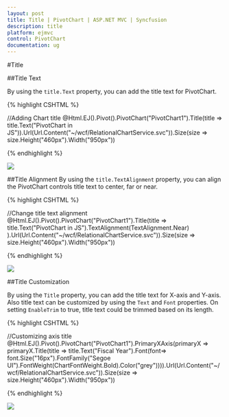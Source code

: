 ```yaml
---
layout: post
title: Title | PivotChart | ASP.NET MVC | Syncfusion
description: title
platform: ejmvc
control: PivotChart
documentation: ug
---
```


#Title

##Title Text

By using the `title.Text` property, you can add the title text for PivotChart.

{% highlight CSHTML %}

//Adding Chart title
@Html.EJ().Pivot().PivotChart("PivotChart1").Title(title => title.Text("PivotChart in JS")).Url(Url.Content("~/wcf/RelationalChartService.svc")).Size(size => size.Height("460px").Width("950px"))

{% endhighlight %}

![](/js/PivotChart/Title_images/Title_img1.png)

##Title Alignment
By using the `title.TextAlignment` property, you can align the PivotChart controls title text to center, far or near.

{% highlight CSHTML %}

//Change title text alignment
@Html.EJ().Pivot().PivotChart("PivotChart1").Title(title => title.Text("PivotChart in JS").TextAlignment(TextAlignment.Near)
).Url(Url.Content("~/wcf/RelationalChartService.svc")).Size(size => size.Height("460px").Width("950px"))

{% endhighlight %}

![](/js/PivotChart/Title_images/Title_img2.png)

##Title Customization

By using the `Title` property, you can add the title text for X-axis and Y-axis. Also title text can be customized by using the `Text` and `Font` properties. On setting `EnableTrim` to true, title text could be trimmed based on its length.

{% highlight CSHTML %}

//Customizing axis title
@Html.EJ().Pivot().PivotChart("PivotChart1").PrimaryXAxis(primaryX => primaryX.Title(title => title.Text("Fiscal Year").Font(font=> font.Size("16px").FontFamily("Segoe UI").FontWeight(ChartFontWeight.Bold).Color("grey")))).Url(Url.Content("~/wcf/RelationalChartService.svc")).Size(size => size.Height("460px").Width("950px"))

{% endhighlight %}

![](/js/PivotChart/Title_images/Title_img3.png) 

